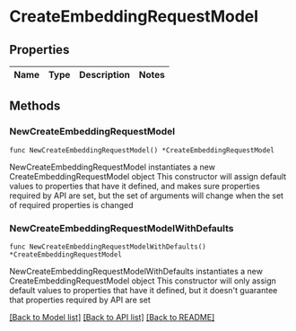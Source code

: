 # CreateEmbeddingRequestModel

## Properties

Name | Type | Description | Notes
------------ | ------------- | ------------- | -------------

## Methods

### NewCreateEmbeddingRequestModel

`func NewCreateEmbeddingRequestModel() *CreateEmbeddingRequestModel`

NewCreateEmbeddingRequestModel instantiates a new CreateEmbeddingRequestModel object
This constructor will assign default values to properties that have it defined,
and makes sure properties required by API are set, but the set of arguments
will change when the set of required properties is changed

### NewCreateEmbeddingRequestModelWithDefaults

`func NewCreateEmbeddingRequestModelWithDefaults() *CreateEmbeddingRequestModel`

NewCreateEmbeddingRequestModelWithDefaults instantiates a new CreateEmbeddingRequestModel object
This constructor will only assign default values to properties that have it defined,
but it doesn't guarantee that properties required by API are set


[[Back to Model list]](../README.md#documentation-for-models) [[Back to API list]](../README.md#documentation-for-api-endpoints) [[Back to README]](../README.md)


